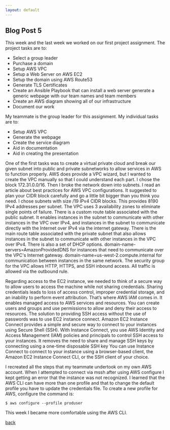 ```yaml
---
layout: default
---
```


## Blog Post 5



This week and the last week we worked on our first project assignment. The project tasks are to:

- Select a group leader
- Purchase a domain
- Setup AWS VPC
- Setup a Web Server on AWS EC2
- Setup the domain using AWS Route53 
- Generate TLS Certificates
- Create an Ansible Playbook that can install a web server generate a generic webpage with our team names and team members
- Create an AWS diagram showing all of our infrastructure 
- Document our work


My teammate is the group leader for this assignment. My individual tasks are to:

- Setup AWS VPC
- Generate the webpage
- Create the service diagram
- Aid in documentation 
- Aid in creating the presentation 

One of the first tasks was to create a virtual private cloud and break our given subnet into public and private subnetworks to allow services in AWS to function properly. AWS does provide a VPC wizard, but I wanted to create the VPC manually so that I could understand each part. I chose the block 172.31.0.0/16. Then I broke the network down into subnets. I read an article about best practices for AWS VPC configurations. It suggested to plan your CIDR block carefully and go a little bit bigger than you think you need. I chose subnets with size /19 IPv4 CIDR blocks. This provides 8190 IPv4 addresses per subnet. The VPC uses 3 availability zones to eliminate single points of failure. There is a custom route table associated with the public subnet. It enables instances in the subnet to communicate with other instances in the VPC over IPv4, and instances in the subnet to communicate directly with the Internet over IPv4 via the internet gateway. There is the main route table associated with the private subnet that also allows instances in the subnet to communicate with other instances in the VPC over IPv4. There is also a set of DHCP options. domain-name-servers=AmazonProvidedDNS for instances that need to communicate over the VPC's Internet gateway. domain-name=us-west-2.compute.internal for communication between instances in the same network. The security group for the VPC allows HTTP, HTTPS, and SSH inbound access. All traffic is allowed via the outbound rule.

Regarding access to the EC2 instance, we needed to think of a secure way to allow users to access the machine while not sharing credentials. Sharing credentials leads to loss of access control, improper credential storage, and an inability to perform event attribution. That’s where AWS IAM comes in. It enables managed access to AWS services and resources. You can create users and groups and use permissions to allow and deny their access to resources. The solution to providing SSH access without the use of passwords was to use EC2 instance connect. Amazon EC2 Instance Connect provides a simple and secure way to connect to your instances using Secure Shell (SSH). With Instance Connect, you use AWS Identity and Access Management (IAM) policies and principals to control SSH access to your instances. It removes the need to share and manage SSH keys by connecting using a one-time disposable SSH key You can use Instance Connect to connect to your instance using a browser-based client, the Amazon EC2 Instance Connect CLI, or the SSH client of your choice.

I recreated all the steps that my teammate undertook on my own AWS account. When I attempted to connect via mssh after using AWS configure I kept getting an error that the instance was not recognized. I learned that the AWS CLI can have more than one profile and that to change the default profile you have to update the credentials file. To create a new profile for AWS, configure the command is:

    $ aws configure --profile produser


This week I became more comfortable using the AWS CLI.




[back](../blog.html)
